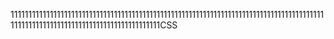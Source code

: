 1111111111111111111111111111111111111111111111111111111111111111111111111111111111111111111111111111111111111111111111111111111111CSS
